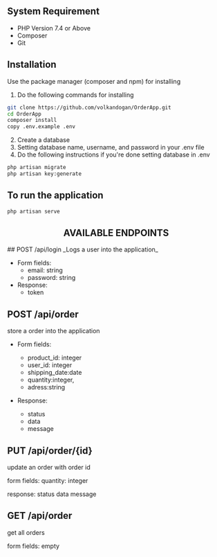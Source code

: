 
## System Requirement
- PHP Version 7.4 or Above
- Composer
- Git


## Installation

Use the package manager (composer and npm) for installing

1. Do the following commands for installing
```bash
git clone https://github.com/volkandogan/OrderApp.git
cd OrderApp
composer install
copy .env.example .env
```
2. Create a database
3. Setting database name, username, and password in your .env file
4. Do the following instructions if you're done setting database in .env
```bash
php artisan migrate
php artisan key:generate
```
## To run the application
```bash
php artisan serve
```
<h2 align="center">AVAILABLE ENDPOINTS</h2>
## POST /api/login
_Logs a user into the application_

-   Form fields:
    -   email: string
    -   password: string
-   Response:
    -   token

## POST /api/order
store a order into the application

-   Form fields:
       - product_id: integer
       - user_id: integer
       - shipping_date:date
       - quantity:integer,
       - adress:string
       
-    Response:
        - status
        - data
        - message

## PUT /api/order/{id}
update an order with order id

form fields:
quantity: integer

response:
status
data
message

## GET /api/order
get all orders

form fields:
empty



